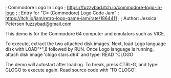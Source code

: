 ; Commodore Logo In Logo
; https://fuzzybad.itch.io/commodore-logo-in-logo
; 
; Entry for "C= (Commodore) Logo Code Jam"
; https://itch.io/jam/retro-logo-game-jam/rate/1864411
;
; Author: Jessica Petersen <fuzzybad@gmail.com>

This demo is for the Commodore 64 computer and emulators such as VICE.

To execute, extract the two attached disk images.  Next, load Logo language disk with LOAD"*",8 followed by RUN.  Once Logo language is running, attach disk image 'clogo stars.d64' and type: 
READ "CLOGO

The demo will autostart after loading.  To break, press CTRL-G, and type: CLOGO to execute again.  Read source code with 'TO CLOGO'. 
